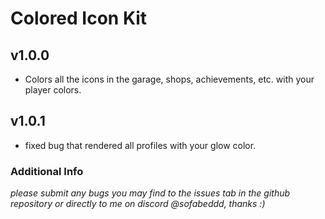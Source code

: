 # Colored Icon Kit

## v1.0.0
- Colors all the icons in the garage, shops, achievements, etc. with your player colors.

## v1.0.1
- fixed bug that rendered all profiles with your glow color.

### Additional Info
*please submit any bugs you may find to the issues tab in the github repository or directly to me on discord @sofabeddd, thanks :)*
